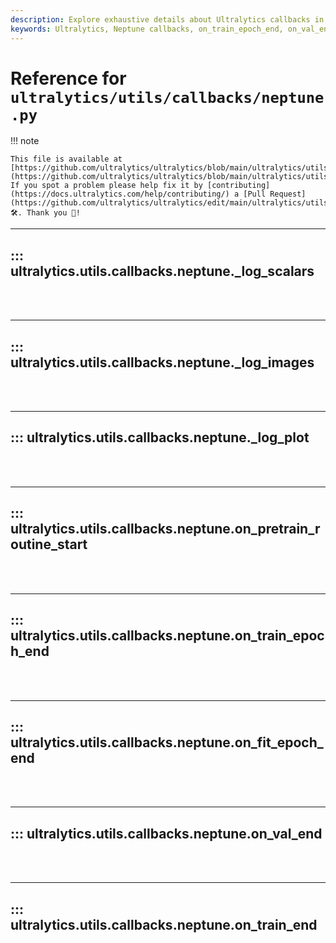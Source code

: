 ```yaml
---
description: Explore exhaustive details about Ultralytics callbacks in Neptune, with specifics about scalar logging, routine start, and more.
keywords: Ultralytics, Neptune callbacks, on_train_epoch_end, on_val_end, _log_plot, _log_images, on_pretrain_routine_start, on_fit_epoch_end, on_train_end
---
```


# Reference for `ultralytics/utils/callbacks/neptune.py`

!!! note

    This file is available at [https://github.com/ultralytics/ultralytics/blob/main/ultralytics/utils/callbacks/neptune.py](https://github.com/ultralytics/ultralytics/blob/main/ultralytics/utils/callbacks/neptune.py). If you spot a problem please help fix it by [contributing](https://docs.ultralytics.com/help/contributing/) a [Pull Request](https://github.com/ultralytics/ultralytics/edit/main/ultralytics/utils/callbacks/neptune.py) 🛠️. Thank you 🙏!

---
## ::: ultralytics.utils.callbacks.neptune._log_scalars
<br><br>

---
## ::: ultralytics.utils.callbacks.neptune._log_images
<br><br>

---
## ::: ultralytics.utils.callbacks.neptune._log_plot
<br><br>

---
## ::: ultralytics.utils.callbacks.neptune.on_pretrain_routine_start
<br><br>

---
## ::: ultralytics.utils.callbacks.neptune.on_train_epoch_end
<br><br>

---
## ::: ultralytics.utils.callbacks.neptune.on_fit_epoch_end
<br><br>

---
## ::: ultralytics.utils.callbacks.neptune.on_val_end
<br><br>

---
## ::: ultralytics.utils.callbacks.neptune.on_train_end
<br><br>
